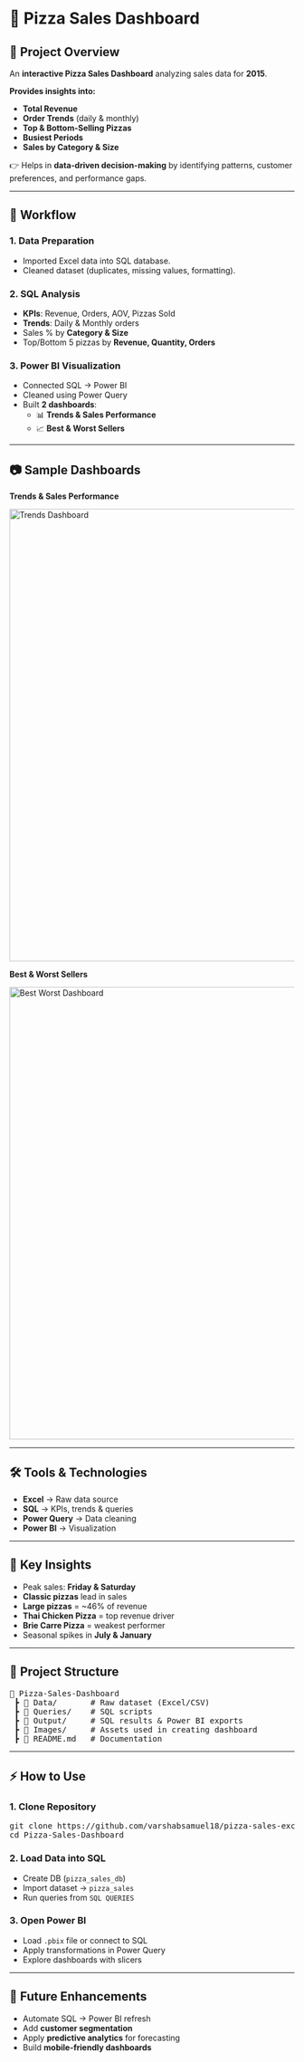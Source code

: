 <h1>🍕 Pizza Sales Dashboard</h1>

<h2>📌 <b>Project Overview</b></h2>
<p>
An <b>interactive Pizza Sales Dashboard</b> analyzing sales data for <b>2015</b>.
</p>

<p><b>Provides insights into:</b></p>
<ul>
  <li><b>Total Revenue</b></li>
  <li><b>Order Trends</b> (daily & monthly)</li>
  <li><b>Top & Bottom-Selling Pizzas</b></li>
  <li><b>Busiest Periods</b></li>
  <li><b>Sales by Category & Size</b></li>
</ul>

<p>👉 Helps in <b>data-driven decision-making</b> by identifying patterns, customer preferences, and performance gaps.</p>

<hr>

<h2>🔄 <b>Workflow</b></h2>

<h3>1. Data Preparation</h3>
<ul>
  <li>Imported Excel data into SQL database.</li>
  <li>Cleaned dataset (duplicates, missing values, formatting).</li>
</ul>

<h3>2. SQL Analysis</h3>
<ul>
  <li><b>KPIs</b>: Revenue, Orders, AOV, Pizzas Sold</li>
  <li><b>Trends</b>: Daily & Monthly orders</li>
  <li>Sales % by <b>Category & Size</b></li>
  <li>Top/Bottom 5 pizzas by <b>Revenue, Quantity, Orders</b></li>
</ul>

<h3>3. Power BI Visualization</h3>
<ul>
  <li>Connected SQL → Power BI</li>
  <li>Cleaned using Power Query</li>
  <li>Built <b>2 dashboards</b>:
    <ul>
      <li>📊 <b>Trends & Sales Performance</b></li>
      <li>📈 <b>Best & Worst Sellers</b></li>
    </ul>
  </li>
</ul>

<hr>

<h2>📷 <b>Sample Dashboards</b></h2>

<p><b>Trends & Sales Performance</b></p>
<img width="800" alt="Trends Dashboard" src="https://github.com/user-attachments/assets/9ee6e6d2-f246-4288-a495-b52e0ee91e29" />

<p><b>Best & Worst Sellers</b></p>
<img width="800" alt="Best Worst Dashboard" src="https://github.com/user-attachments/assets/1b2e30b1-997e-41ef-ba1a-6591800dd86f" />

<hr>

<h2>🛠️ <b>Tools & Technologies</b></h2>
<ul>
  <li><b>Excel</b> → Raw data source</li>
  <li><b>SQL</b> → KPIs, trends & queries</li>
  <li><b>Power Query</b> → Data cleaning</li>
  <li><b>Power BI</b> → Visualization</li>
</ul>

<hr>

<h2>🚀 <b>Key Insights</b></h2>
<ul>
  <li>Peak sales: <b>Friday & Saturday</b></li>
  <li><b>Classic pizzas</b> lead in sales</li>
  <li><b>Large pizzas</b> = ~46% of revenue</li>
  <li><b>Thai Chicken Pizza</b> = top revenue driver</li>
  <li><b>Brie Carre Pizza</b> = weakest performer</li>
  <li>Seasonal spikes in <b>July & January</b></li>
</ul>

<hr>

<h2>📂 <b>Project Structure</b></h2>
<pre>
📁 Pizza-Sales-Dashboard
 ┣ 📂 Data/       # Raw dataset (Excel/CSV)
 ┣ 📂 Queries/    # SQL scripts
 ┣ 📂 Output/     # SQL results & Power BI exports
 ┣ 📂 Images/     # Assets used in creating dashboard
 ┣ 📄 README.md   # Documentation
</pre>

<hr>

<h2>⚡ <b>How to Use</b></h2>

<h3>1. Clone Repository</h3>
<pre>
git clone https://github.com/varshabsamuel18/pizza-sales-excel-sql-powerbi-dashboard.git
cd Pizza-Sales-Dashboard
</pre>

<h3>2. Load Data into SQL</h3>
<ul>
  <li>Create DB (<code>pizza_sales_db</code>)</li>
  <li>Import dataset → <code>pizza_sales</code></li>
  <li>Run queries from <code>SQL QUERIES</code></li>
</ul>

<h3>3. Open Power BI</h3>
<ul>
  <li>Load <code>.pbix</code> file or connect to SQL</li>
  <li>Apply transformations in Power Query</li>
  <li>Explore dashboards with slicers</li>
</ul>

<hr>

<h2>🔮 <b>Future Enhancements</b></h2>
<ul>
  <li>Automate SQL → Power BI refresh</li>
  <li>Add <b>customer segmentation</b></li>
  <li>Apply <b>predictive analytics</b> for forecasting</li>
  <li>Build <b>mobile-friendly dashboards</b></li>
</ul>
